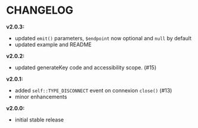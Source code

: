 # CHANGELOG

**v2.0.3:**

  - updated `emit()` parameters, `$endpoint` now optional and `null` by default
  - updated example and README

**v2.0.2:**

  - updated generateKey code and accessibility scope. (#15)

**v2.0.1:**

  - added `self::TYPE_DISCONNECT` event on connexion `close()` (#13)
  - minor enhancements

**v2.0.0:**

  - initial stable release